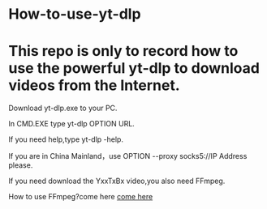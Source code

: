 # How-to-use-yt-dlp

# This repo is only to record how to use the powerful yt-dlp to download videos from the Internet.

Download yt-dlp.exe to your PC.

In CMD.EXE type yt-dlp OPTION URL.

If you need help,type yt-dlp -help.

If you are in China Mainland，use OPTION --proxy socks5://IP Address please.

If you need download the YxxTxBx video,you also need FFmpeg. 

How to use FFmpeg?come here [come here](www.baidu.com)
